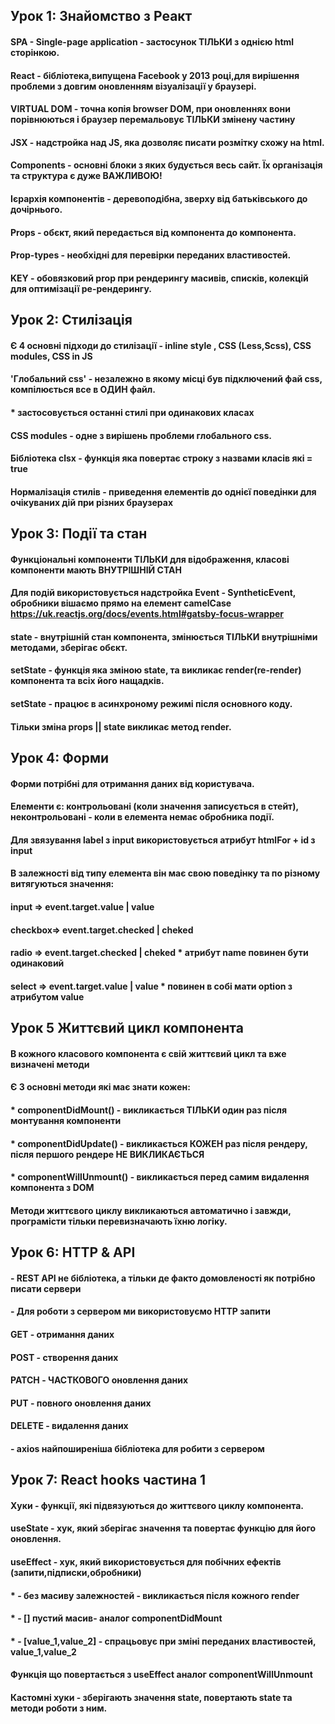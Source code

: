 ## Урок 1: Знайомство з Реакт

#### SPA - Single-page application - застосунок ТІЛЬКИ з однією html сторінкою.

#### React - бібліотека,випущена Facebook у 2013 році,для вирішення проблеми з довгим оновленням візуалізації у браузері.

#### VIRTUAL DOM - точна копія browser DOM, при оновленнях вони порівнюються і браузер перемальовує ТІЛЬКИ змінену частину

#### JSX - надстройка над JS, яка дозволяє писати розмітку схожу на html.

#### Components - основні блоки з яких будується весь сайт. Їх організація та структура є дуже ВАЖЛИВОЮ!

#### Ієрархія компонентів - деревоподібна, зверху від батьківського до дочірнього.

#### Props - обєкт, який передається від компонента до компонента.

#### Prop-types - необхідні для перевірки переданих властивостей.

#### KEY - обовязковий prop при рендерингу масивів, списків, колекцій для оптимізації ре-рендерингу.

## Урок 2: Стилізація

#### Є 4 основні підходи до стилізації - inline style , CSS (Less,Scss), CSS modules, CSS in JS

#### 'Глобальний css' - незалежно в якому місці був підключений фай css, компілюється все в ОДИН файл.

#### \* застосовується останні стилі при одинакових класах

#### CSS modules - одне з вирішень проблеми глобального css.

#### Бібліотека clsx - функція яка повертає строку з назвами класів які = true

#### Нормалізація стилів - приведення елементів до однієї поведінки для очікуваних дій при різних браузерах

## Урок 3: Події та стан

#### Функціональні компоненти ТІЛЬКИ для відображення, класові компоненти мають ВНУТРІШНІЙ СТАН

#### Для подій використовується надстройка Event - SyntheticEvent, обробники вішаємо прямо на елемент camelCase https://uk.reactjs.org/docs/events.html#gatsby-focus-wrapper

#### state - внутрішній стан компонента, змінюється ТІЛЬКИ внутрішніми методами, зберігає обєкт.

#### setState - функція яка зміною state, та викликає render(re-render) компонента та всіх його нащадків.

#### setState - працює в асинхроному режимі після основного коду.

#### Тільки зміна props || state викликає метод render.

## Урок 4: Форми

#### Форми потрібні для отримання даних від користувача.

#### Елементи є: контрольовані (коли значення записується в стейт), неконтрольовані - коли в елемента немає обробника події.

#### Для звязування label з input використовується атрибут htmlFor + id з input

#### В залежності від типу елемента він має свою поведінку та по різному витягуються значення:

#### input => event.target.value | value

#### checkbox=> event.target.checked | cheked

#### radio => event.target.checked | cheked \* атрибут name повинен бути одинаковий

#### select => event.target.value | value \* повинен в собі мати option з атрибутом value

## Урок 5 Життєвий цикл компонента

#### В кожного класового компонента є свій життєвий цикл та вже визначені методи

#### Є 3 основні методи які має знати кожен:

#### \* componentDidMount() - викликається ТІЛЬКИ один раз після монтування компоненти

#### \* componentDidUpdate() - викликається КОЖЕН раз після рендеру, після першого рендере НЕ ВИКЛИКАЄТЬСЯ

#### \* componentWillUnmount() - викликається перед самим видалення компонента з DOM

#### Методи життєвого циклу викликаються автоматично і завжди, програмісти тільки перевизначають їхню логіку.

## Урок 6: HTTP & API

#### - REST API не бібліотека, а тільки де факто домовленості як потрібно писати сервери

#### - Для роботи з сервером ми використовуємо HTTP запити

#### GET - отримання даних

#### POST - створення даних

#### PATCH - ЧАСТКОВОГО оновлення даних

#### PUT - повного оновлення даних

#### DELETE - видалення даних

#### - axios найпоширеніша бібліотека для робити з сервером

## Урок 7: React hooks частина 1

#### Хуки - функції, які підвязуються до життєвого циклу компонента.

#### useState - хук, який зберігає значення та повертає функцію для його оновлення.

#### useEffect - хук, який використовується для побічних ефектів (запити,підписки,обробники)

#### \* - без масиву залежностей - викликається після кожного render

#### \* - [] пустий масив- аналог componentDidMount

#### \* - [value_1,value_2] - спрацьовує при зміні переданих властивостей, value_1,value_2

#### Функція що повертається з useEffect аналог componentWillUnmount

#### Кастомні хуки - зберігають значення state, повертають state та методи роботи з ним.
